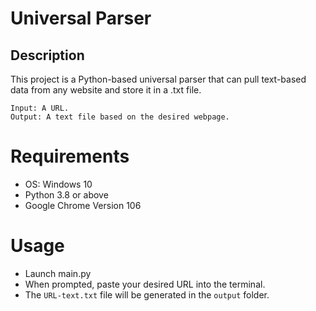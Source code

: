 # Universal Parser

## Description
This project is a Python-based universal parser that can pull text-based data from any website and store it in a .txt file.
```
Input: A URL. 
Output: A text file based on the desired webpage.
```

# Requirements
* OS: Windows 10
* Python 3.8 or above
* Google Chrome Version 106

# Usage

* Launch main.py
* When prompted, paste your desired URL into the terminal.
* The `URL-text.txt` file will be generated in the `output` folder.